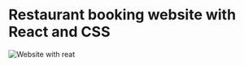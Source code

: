 # Restaurant booking website with React and CSS
 ![Website with reat](https://i.pinimg.com/originals/3a/cf/89/3acf891030c8b2f7cef73f75b7efc54e.jpg)
